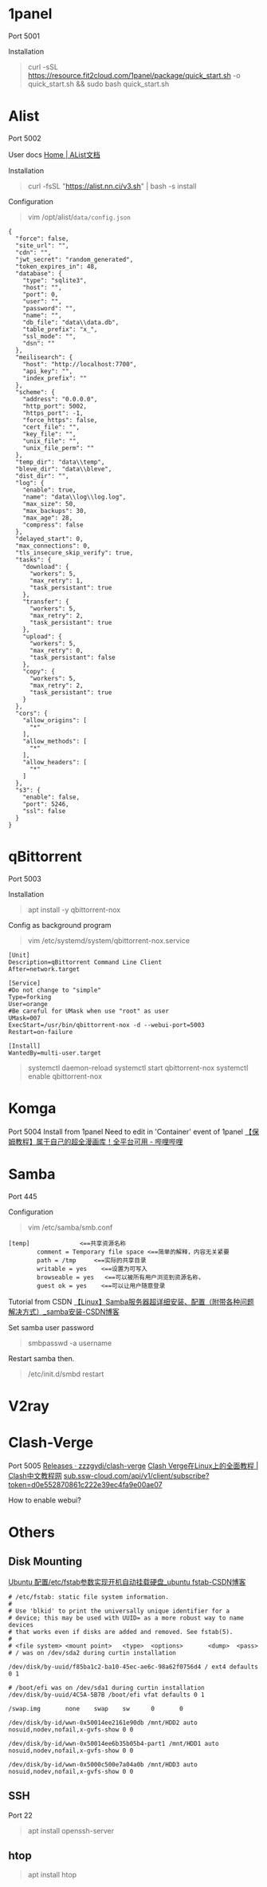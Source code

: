 # 1panel
Port 5001

Installation
>curl -sSL https://resource.fit2cloud.com/1panel/package/quick_start.sh -o quick_start.sh && sudo bash quick_start.sh
# Alist
Port 5002

User docs
[Home | AList文档](https://alist.nn.ci/zh/)

Installation
>curl -fsSL "https://alist.nn.ci/v3.sh" | bash -s install

Configuration
>vim /opt/alist/`data/config.json`
```
{
  "force": false,
  "site_url": "",
  "cdn": "",
  "jwt_secret": "random_generated",
  "token_expires_in": 48,
  "database": {
    "type": "sqlite3",
    "host": "",
    "port": 0,
    "user": "",
    "password": "",
    "name": "",
    "db_file": "data\\data.db",
    "table_prefix": "x_",
    "ssl_mode": "",
    "dsn": ""
  },
  "meilisearch": {
    "host": "http://localhost:7700",
    "api_key": "",
    "index_prefix": ""
  },
  "scheme": {
    "address": "0.0.0.0",
    "http_port": 5002,
    "https_port": -1,
    "force_https": false,
    "cert_file": "",
    "key_file": "",
    "unix_file": "",
    "unix_file_perm": ""
  },
  "temp_dir": "data\\temp",
  "bleve_dir": "data\\bleve",
  "dist_dir": "",
  "log": {
    "enable": true,
    "name": "data\\log\\log.log",
    "max_size": 50,
    "max_backups": 30,
    "max_age": 28,
    "compress": false
  },
  "delayed_start": 0,
  "max_connections": 0,
  "tls_insecure_skip_verify": true,
  "tasks": {
    "download": {
      "workers": 5,
      "max_retry": 1,
      "task_persistant": true
    },
    "transfer": {
      "workers": 5,
      "max_retry": 2,
      "task_persistant": true
    },
    "upload": {
      "workers": 5,
      "max_retry": 0,
      "task_persistant": false
    },
    "copy": {
      "workers": 5,
      "max_retry": 2,
      "task_persistant": true
    }
  },
  "cors": {
    "allow_origins": [
      "*"
    ],
    "allow_methods": [
      "*"
    ],
    "allow_headers": [
      "*"
    ]
  },
  "s3": {
    "enable": false,
    "port": 5246,
    "ssl": false
  }
}
```

# qBittorrent
Port 5003

Installation
> apt install -y qbittorrent-nox

Config as background program
> vim /etc/systemd/system/qbittorrent-nox.service
```
[Unit]
Description=qBittorrent Command Line Client
After=network.target

[Service]
#Do not change to "simple"
Type=forking
User=orange
#Be careful for UMask when use "root" as user
UMask=007
ExecStart=/usr/bin/qbittorrent-nox -d --webui-port=5003
Restart=on-failure

[Install]
WantedBy=multi-user.target
```
> systemctl daemon-reload
> systemctl start qbittorrent-nox
> systemctl enable qbittorrent-nox

# Komga
Port 5004
Install from 1panel
Need to edit in 'Container' event of 1panel
[【保姆教程】属于自己的超全漫画库！全平台可用 - 哔哩哔哩](https://www.bilibili.com/read/cv34416103/)
# Samba
Port 445

Configuration
> vim /etc/samba/smb.conf
```
[temp]              <==共享资源名称
        comment = Temporary file space <==简单的解释，内容无关紧要
        path = /tmp     <==实际的共享目录
        writable = yes    <==设置为可写入
        browseable = yes   <==可以被所有用户浏览到资源名称，
        guest ok = yes    <==可以让用户随意登录
```

Tutorial from CSDN
[【Linux】Samba服务器超详细安装、配置（附带各种问题解决方式）\_samba安装-CSDN博客](https://blog.csdn.net/qq_38410730/article/details/80500920)

Set samba user password
> smbpasswd -a username

Restart samba then.
>/etc/init.d/smbd restart

# V2ray

# Clash-Verge
Port 5005
[Releases · zzzgydi/clash-verge](https://github.com/zzzgydi/clash-verge/releases)
[Clash Verge在Linux上的全面教程 | Clash中文教程网](https://clashv2ray.com/29579.html)
[sub.ssw-cloud.com/api/v1/client/subscribe?token=d0e552870861c222e39ec4fa9e00ae07](https://sub.ssw-cloud.com/api/v1/client/subscribe?token=d0e552870861c222e39ec4fa9e00ae07)

How to enable webui?
# Others
## Disk Mounting
[Ubuntu 配置/etc/fstab参数实现开机自动挂载硬盘\_ubuntu fstab-CSDN博客](https://blog.csdn.net/u010632165/article/details/89597522)
```
# /etc/fstab: static file system information.
#
# Use 'blkid' to print the universally unique identifier for a
# device; this may be used with UUID= as a more robust way to name devices
# that works even if disks are added and removed. See fstab(5).
#
# <file system> <mount point>   <type>  <options>       <dump>  <pass>
# / was on /dev/sda2 during curtin installation

/dev/disk/by-uuid/f85ba1c2-ba10-45ec-ae6c-98a62f0756d4 / ext4 defaults 0 1

# /boot/efi was on /dev/sda1 during curtin installation
/dev/disk/by-uuid/4C5A-5B7B /boot/efi vfat defaults 0 1

/swap.img       none    swap    sw      0       0

/dev/disk/by-id/wwn-0x50014ee2161e90db /mnt/HDD2 auto nosuid,nodev,nofail,x-gvfs-show 0 0

/dev/disk/by-id/wwn-0x50014ee6b35b05b4-part1 /mnt/HDD1 auto nosuid,nodev,nofail,x-gvfs-show 0 0

/dev/disk/by-id/wwn-0x5000c500e7a04a0b /mnt/HDD3 auto nosuid,nodev,nofail,x-gvfs-show 0 0
```
## SSH
Port 22
> apt install openssh-server
## htop
> apt install htop



